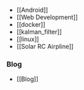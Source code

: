 

 * [[Android]]
 * [[Web Development]]
 * [[docker]]
 * [[kalman_filter]]
 * [[linux]]
 * [[Solar RC Airpline]]

### Blog
 * [[Blog]]